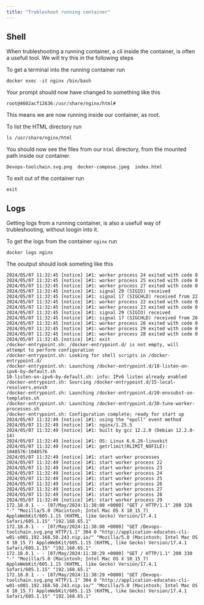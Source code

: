 ```yaml
---
title: "Trubleshoot running container"
---
```

## Shell

When trubleshooting a running container, a cli inside the container, is often a usefull tool. We will try this in the following steps

To get a terminal into the running container run
```execute
docker exec -it nginx /bin/bash
```

Your prompt should now have changed to something like this
```
root@4602acf12636:/usr/share/nginx/html# 
```
This means we are now running inside our container, as root.

To list the HTML directory run
```execute
ls /usr/share/nginx/html
```

You should now see the files from our `html` directory, from the mounted path inside our container.
```
Devops-toolchain.svg.png  docker-compose.jpeg  index.html
```

To exit out of the container run
```execute
exit
```
## Logs

Getting logs from a running container, is also a usefull way of trubleshooting, without loogin into it.

To get the logs from the container `nginx` run
```execute
docker logs nginx
```

The ooutput should look someting like this
```
2024/05/07 11:32:45 [notice] 1#1: worker process 24 exited with code 0
2024/05/07 11:32:45 [notice] 1#1: worker process 25 exited with code 0
2024/05/07 11:32:45 [notice] 1#1: worker process 27 exited with code 0
2024/05/07 11:32:45 [notice] 1#1: signal 29 (SIGIO) received
2024/05/07 11:32:45 [notice] 1#1: signal 17 (SIGCHLD) received from 22
2024/05/07 11:32:45 [notice] 1#1: worker process 22 exited with code 0
2024/05/07 11:32:45 [notice] 1#1: worker process 23 exited with code 0
2024/05/07 11:32:45 [notice] 1#1: signal 29 (SIGIO) received
2024/05/07 11:32:45 [notice] 1#1: signal 17 (SIGCHLD) received from 26
2024/05/07 11:32:45 [notice] 1#1: worker process 26 exited with code 0
2024/05/07 11:32:45 [notice] 1#1: worker process 29 exited with code 0
2024/05/07 11:32:45 [notice] 1#1: worker process 28 exited with code 0
2024/05/07 11:32:45 [notice] 1#1: exit
/docker-entrypoint.sh: /docker-entrypoint.d/ is not empty, will attempt to perform configuration
/docker-entrypoint.sh: Looking for shell scripts in /docker-entrypoint.d/
/docker-entrypoint.sh: Launching /docker-entrypoint.d/10-listen-on-ipv6-by-default.sh
10-listen-on-ipv6-by-default.sh: info: IPv6 listen already enabled
/docker-entrypoint.sh: Sourcing /docker-entrypoint.d/15-local-resolvers.envsh
/docker-entrypoint.sh: Launching /docker-entrypoint.d/20-envsubst-on-templates.sh
/docker-entrypoint.sh: Launching /docker-entrypoint.d/30-tune-worker-processes.sh
/docker-entrypoint.sh: Configuration complete; ready for start up
2024/05/07 11:32:49 [notice] 1#1: using the "epoll" event method
2024/05/07 11:32:49 [notice] 1#1: nginx/1.25.5
2024/05/07 11:32:49 [notice] 1#1: built by gcc 12.2.0 (Debian 12.2.0-14) 
2024/05/07 11:32:49 [notice] 1#1: OS: Linux 6.6.26-linuxkit
2024/05/07 11:32:49 [notice] 1#1: getrlimit(RLIMIT_NOFILE): 1048576:1048576
2024/05/07 11:32:49 [notice] 1#1: start worker processes
2024/05/07 11:32:49 [notice] 1#1: start worker process 22
2024/05/07 11:32:49 [notice] 1#1: start worker process 23
2024/05/07 11:32:49 [notice] 1#1: start worker process 24
2024/05/07 11:32:49 [notice] 1#1: start worker process 25
2024/05/07 11:32:49 [notice] 1#1: start worker process 26
2024/05/07 11:32:49 [notice] 1#1: start worker process 27
2024/05/07 11:32:49 [notice] 1#1: start worker process 28
2024/05/07 11:32:49 [notice] 1#1: start worker process 29
172.18.0.1 - - [07/May/2024:11:38:08 +0000] "GET / HTTP/1.1" 200 326 "-" "Mozilla/5.0 (Macintosh; Intel Mac OS X 10_15_7) AppleWebKit/605.1.15 (KHTML, like Gecko) Version/17.4.1 Safari/605.1.15" "192.168.65.1"
172.18.0.1 - - [07/May/2024:11:38:08 +0000] "GET /Devops-toolchain.svg.png HTTP/1.1" 304 0 "http://application-educates-cli-w01-s001.192.168.50.243.nip.io/" "Mozilla/5.0 (Macintosh; Intel Mac OS X 10_15_7) AppleWebKit/605.1.15 (KHTML, like Gecko) Version/17.4.1 Safari/605.1.15" "192.168.65.1"
172.18.0.1 - - [07/May/2024:11:38:29 +0000] "GET / HTTP/1.1" 200 330 "-" "Mozilla/5.0 (Macintosh; Intel Mac OS X 10_15_7) AppleWebKit/605.1.15 (KHTML, like Gecko) Version/17.4.1 Safari/605.1.15" "192.168.65.1"
172.18.0.1 - - [07/May/2024:11:38:29 +0000] "GET /Devops-toolchain.svg.png HTTP/1.1" 304 0 "http://application-educates-cli-w01-s001.192.168.50.243.nip.io/" "Mozilla/5.0 (Macintosh; Intel Mac OS X 10_15_7) AppleWebKit/605.1.15 (KHTML, like Gecko) Version/17.4.1 Safari/605.1.15" "192.168.65.1"
```

